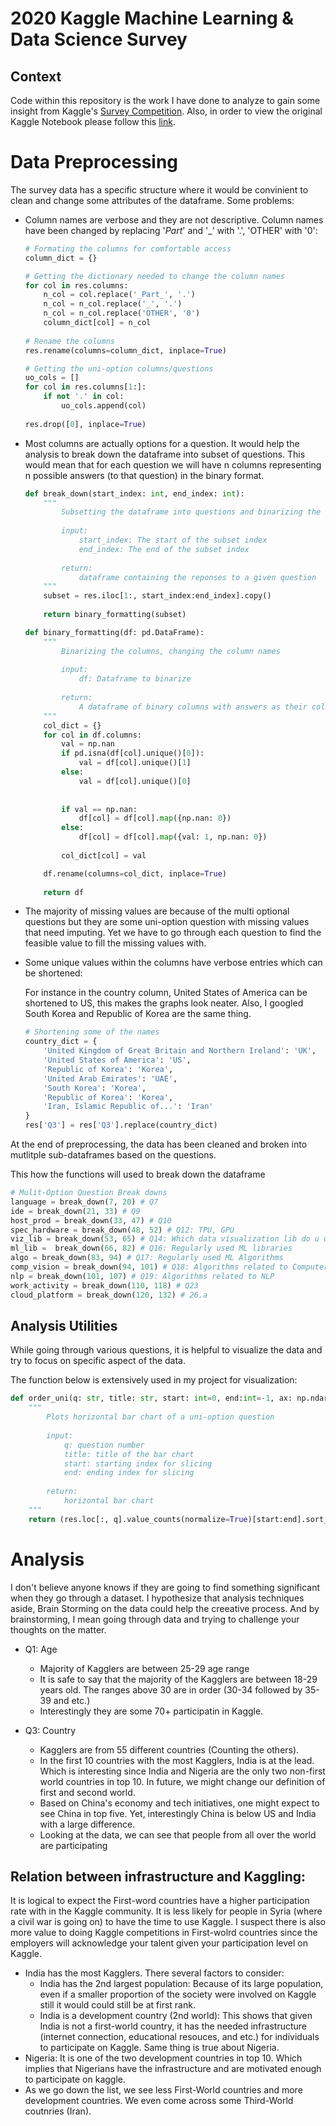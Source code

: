 # 2020 Kaggle Machine Learning & Data Science Survey

## Context
Code within this repository is the work I have done to analyze to gain some insight from Kaggle's <a href="https://www.kaggle.com/c/kaggle-survey-2020">Survey Competition</a>. Also, in order to view the original Kaggle Notebook please follow this <a href="https://www.kaggle.com/damoonshahhosseini/brainstorming">link</a>. 

# Data Preprocessing
The survey data has a specific structure where it would be convinient to clean and change some attributes of the dataframe. Some problems:
- Column names are verbose and they are not descriptive. Column names have been changed by replacing '_Part_' and '_' with '.', 'OTHER' with '0':
    ```python
    # Formating the columns for comfortable access
    column_dict = {}

    # Getting the dictionary needed to change the column names
    for col in res.columns:
        n_col = col.replace('_Part_', '.')
        n_col = n_col.replace('_', '.')
        n_col = n_col.replace('OTHER', '0')
        column_dict[col] = n_col
        
    # Rename the columns
    res.rename(columns=column_dict, inplace=True)

    # Getting the uni-option columns/questions
    uo_cols = []
    for col in res.columns[1:]:
        if not '.' in col:
            uo_cols.append(col)
            
    res.drop([0], inplace=True)
    ```
- Most columns are actually options for a question. It would help the analysis to break down the dataframe into subset of questions. This would mean that for each question we will have n columns representing n possible answers (to that question) in the binary format.
    ```python
    def break_down(start_index: int, end_index: int):
        """
            Subsetting the dataframe into questions and binarizing the columns
            
            input: 
                start_index: The start of the subset index
                end_index: The end of the subset index
                
            return:
                dataframe containing the reponses to a given question
        """
        subset = res.iloc[1:, start_index:end_index].copy()
        
        return binary_formatting(subset)

    def binary_formatting(df: pd.DataFrame):
        """
            Binarizing the columns, changing the column names
            
            input:
                df: Dataframe to binarize
            
            return:
                A dataframe of binary columns with answers as their column names
        """
        col_dict = {}
        for col in df.columns:
            val = np.nan
            if pd.isna(df[col].unique()[0]):
                val = df[col].unique()[1]
            else:
                val = df[col].unique()[0]
            
            
            if val == np.nan:
                df[col] = df[col].map({np.nan: 0})
            else:
                df[col] = df[col].map({val: 1, np.nan: 0})
            
            col_dict[col] = val

        df.rename(columns=col_dict, inplace=True)
        
        return df
    ```
- The majority of missing values are because of the multi optional questions but they are some uni-option question with missing values that need imputing. Yet we have to go through each question to find the feasible value to fill the missing values with.
- Some unique values within the columns have verbose entries which can be shortened:

    For instance in the country column, United States of America can be shortened to US, this makes the graphs look neater. Also, I googled South Korea and Republic of Korea are the same thing.
    ```python
    # Shortening some of the names
    country_dict = {
        'United Kingdom of Great Britain and Northern Ireland': 'UK',
        'United States of America': 'US',
        'Republic of Korea': 'Korea',
        'United Arab Emirates': 'UAE',
        'South Korea': 'Korea',
        'Republic of Korea': 'Korea',
        'Iran, Islamic Republic of...': 'Iran'
    }
    res['Q3'] = res['Q3'].replace(country_dict)
    ```

At the end of preprocessing, the data has been cleaned and broken into mutlitple sub-dataframes based on the questions.

This how the functions will used to break down the dataframe
```python
# Mulit-Option Question Break downs
language = break_down(7, 20) # Q7
ide = break_down(21, 33) # Q9
host_prod = break_down(33, 47) # Q10
spec_hardware = break_down(48, 52) # Q12: TPU, GPU
viz_lib = break_down(53, 65) # Q14: Which data visualization lib do u use?
ml_lib =  break_down(66, 82) # Q16: Regularly used ML libraries
algo = break_down(83, 94) # Q17: Regularly used ML Algorithms
comp_vision = break_down(94, 101) # Q18: Algorithms related to Computer Vision
nlp = break_down(101, 107) # Q19: Algorithms related to NLP
work_activity = break_down(110, 118) # Q23
cloud_platform = break_down(120, 132) # 26.a
```

## Analysis Utilities
While going through various questions, it is helpful to visualize the data and try to focus on specific aspect of the data.

The function below is extensively used in my project for visualization:
```python
def order_uni(q: str, title: str, start: int=0, end:int=-1, ax: np.ndarray=None):
    """
        Plots horizontal bar chart of a uni-option question
        
        input:
            q: question number
            title: title of the bar chart
            start: starting index for slicing
            end: ending index for slicing
        
        return:
            horizontal bar chart
    """
    return (res.loc[:, q].value_counts(normalize=True)[start:end].sort_values(ascending=True) * 100).plot.barh(title=title, ax=ax)
```

# Analysis
I don't believe anyone knows if they are going to find something significant when they go through a dataset. I hypothesize that analysis techniques aside, Brain Storming on the data could help the creeative process. And by brainstorming, I mean going through data and trying to challenge your thoughts on the matter.

- Q1: Age
    - Majority of Kagglers are between 25-29 age range
    - It is safe to say that the majority of the Kagglers are between 18-29 years old. The ranges above 30 are in order (30-34 followed by 35-39 and etc.)
    - Interestingly they are some 70+ participatin in Kaggle.

- Q3: Country
    - Kagglers are from 55 different countries (Counting the others).
    - In the first 10 countries with the most Kagglers, India is at the lead. Which is interesting since India and Nigeria are the only two non-first world countries in top 10. In future, we might change our definition of first and second world.
    - Based on China's economy and tech initiatives, one might expect to see China in top five. Yet, interestingly China is below US and India with a large difference.
    - Looking at the data, we can see that people from all over the world are participating

## Relation between infrastructure and Kaggling:
It is logical to expect the First-word countries have a higher participation rate with in the Kaggle community. It is less likely for people in Syria (where a civil war is going on) to have the time to use Kaggle. I suspect there is also more value to doing Kaggle competitions in First-wolrd countries since the employers will acknowledge your talent given your participation level on Kaggle.
- India has the most Kagglers. There several factors to consider:
    - India has the 2nd largest population: Because of its large population, even if a smaller proportion of the society were involved on Kaggle still it would could still be at first rank.
    - India is a development country (2nd world): This shows that given India is not a first-world country, it has the needed infrastructure (internet connection, educational resouces, and etc.) for individuals to participate on Kaggle. Same thing is true about Nigeria.
- Nigeria: It is one of the two development countries in top 10. Which implies that Nigerians have the infrastructure and are motivated enough to participate on kaggle.
- As we go down the list, we see less First-World countries and more development countries. We even come across some Third-World coutnries (Iran).